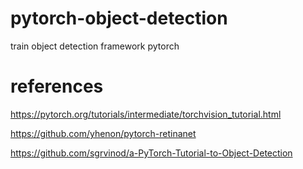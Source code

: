 # pytorch-object-detection
train object detection framework pytorch

# references

https://pytorch.org/tutorials/intermediate/torchvision_tutorial.html

https://github.com/yhenon/pytorch-retinanet

https://github.com/sgrvinod/a-PyTorch-Tutorial-to-Object-Detection
